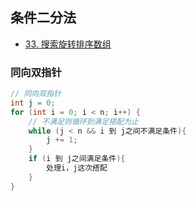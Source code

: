 ## 条件二分法

- [33. 搜索旋转排序数组](https://leetcode-cn.com/problems/search-in-rotated-sorted-array/)

### 同向双指针

```java
// 同向双指针
int j = 0;
for (int i = 0; i < n; i++) {
    // 不满⾜则循环到满⾜搭配为⽌
    while (j < n && i 到 j之间不满⾜条件){
        j += 1;
    }
    if (i 到 j之间满⾜条件){
        处理i，j这次搭配
    }
}
```




